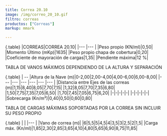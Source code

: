 ```yaml
---
title: Correa 20.10
image: /img/correo_20_10.gif
filtro: correas
productos: ["Correas"]
markup: mmark

---
```

{.table}
|CORREAS|CORREA 20.10|
|--- |--- |
|Peso propio (KN/ml)|0,50|
|Momento Último (mKp)|1635|
|Peso propio chapa de cobertura|0,20|
|Coeficiente de mayoración de cargas|1,35|
|Pendiente máxima|12 %|

TABLA DE VANOS MÁXIMOS DEPENDIENDO DE LA ALTURA Y SEPARACIÓN

{.table}
| -- |Altura de la Nave (m)|0-2,00|2,00-4,00|4,00-6,00|6,00-8,00|
|--- |--- |--- |--- |--- |--- |
|Distancia entre Ejes de las correas (m)|1,15|8,40|8,05|7,70|7,15|
|1,32|8,05|7,70|7,35|6,80|
|1,50|7,75|7,35|7,05|6,50|
|1,70|7,45|7,05|6,75|6,20|
|-|-|-|-|-|
|-|-|-|-|-|
|Sobrecarga (Kn/m²)|0,40|0,50|0,60|0,80|


TABLA DE CARGAS MÁXIMAS SOPORTADAS POR LA CORREA SIN INCLUIR SU PESO PROPIO

{.table}
| |
|--- |
|Vano de correa (m)|
|6|5,5|5|4,5|4|3,5|3|2,5|2|1,5|
|Carga máx. (Kn/ml)|1,85|2,30|2,85|3,65|4,10|4,80|5,65|6,90|8,75|11,85|
